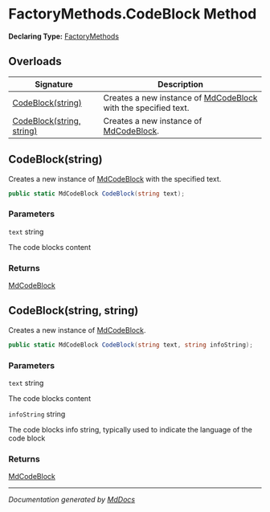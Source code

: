 ﻿# FactoryMethods.CodeBlock Method

**Declaring Type:** [FactoryMethods](../index.md)

## Overloads

| Signature                                            | Description                                                                                  |
| ---------------------------------------------------- | -------------------------------------------------------------------------------------------- |
| [CodeBlock(string)](#codeblockstring)                | Creates a new instance of [MdCodeBlock](../../MdCodeBlock/index.md) with the specified text. |
| [CodeBlock(string, string)](#codeblockstring-string) | Creates a new instance of [MdCodeBlock](../../MdCodeBlock/index.md).                         |

## CodeBlock(string)

Creates a new instance of [MdCodeBlock](../../MdCodeBlock/index.md) with the specified text.

```csharp
public static MdCodeBlock CodeBlock(string text);
```

### Parameters

`text`  string

The code blocks content

### Returns

[MdCodeBlock](../../MdCodeBlock/index.md)

## CodeBlock(string, string)

Creates a new instance of [MdCodeBlock](../../MdCodeBlock/index.md).

```csharp
public static MdCodeBlock CodeBlock(string text, string infoString);
```

### Parameters

`text`  string

The code blocks content

`infoString`  string

The code blocks info string, typically used to indicate the language of the code block

### Returns

[MdCodeBlock](../../MdCodeBlock/index.md)

___

*Documentation generated by [MdDocs](https://github.com/ap0llo/mddocs)*
